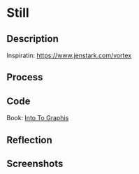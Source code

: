 # Still


## Description

Inspiratin: https://www.jenstark.com/vortex


## Process

## Code

Book: [Into To Graphis](http://openframeworks.kr/ofBook/chapters/intro_to_graphics.html)


## Reflection 

## Screenshots
